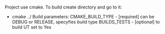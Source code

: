 Project use cmake.
To build create directory and go to it:
- cmake ../
Build parameters:
CMAKE_BUILD_TYPE - [required] can be DEBUG or RELEASE, specyfies build type
BUILDS_TESTS - [optional] to build UT set to Yes

